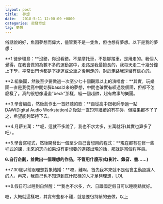 ```yaml
---
layout: post
title:  夢想
date:   2018-5-11 12:00:00 +0800
categories: 突發奇想
tag: 夢想
---
```



俗話說的好，魚因夢想而偉大，儘管我不是一隻魚，但也想有夢想。以下是我的夢想：

**1.徒步環島：**沒錯，你沒看錯，不是摩托車，不是腳踏車，是用走的。我個人覺得，在我會做的為數不多的運動當中，走路是我最擅長的，我每天走二十幾分鐘上下學，平常出門也都是下捷運或公車之後用走的，對於走路我還蠻有信心的。

**2.組樂團，然後至少要做過一次至少七十個觀眾以上的演唱會：**其實，玩樂團一直是我從高中開始彈bass以來的夢想，中間也確實有組過幾個團，但都不怎麼樣了。真的很想像漫畫”beck”那樣，組一個超帥，超有故事的樂團。

**3.學會編曲，然後創作出一首好聽的歌：**自從高中跟老師學過一點DAW(Digital Audio Workstation)之後就一直短短續續的有在碰，但結果都不了了之，希望能夠堅持下去。

**4.月薪五萬：**呃，這就不多說了，我也不求太多，五萬就好(其實也算多了 吧) 。

**5.學會寫程式，然後開發出一個至少自己會想用的程式：**現在都有在修一些程式的課，未來的志向如果沒有更想要的選擇出現的話，那就是當個程序員。

**6.自行企劃，並做出一個理想的作品，不管用什麼形式(影片、錄音、書......)**

**7.30歲以前跟理想對象結婚：**嗯，難啊，首先我本來就不是個會主動認識人的人，再來，我自己也不知道到底什麼樣的人才足夠理想，LOL

**8.假日可以睡到自然醒：**我也不求多，六、日跟國定假日可以睡晚點就好。

嗯，大概就這樣吧，其實有些都不難，就是要很持續的去做，以上